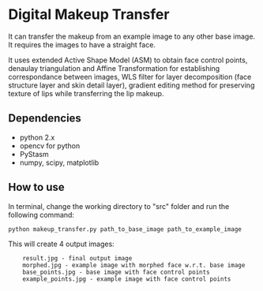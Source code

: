 # Digital Makeup Transfer
It can transfer the makeup from an example image to any other base image. It requires the images to have a straight face.

It uses extended Active Shape Model (ASM) to obtain face control points, denaulay triangulation and Affine Transformation for establishing correspondance between images, WLS filter for layer decomposition (face structure layer and skin detail layer), gradient editing method for preserving texture of lips while transferring the lip makeup.

## Dependencies
- python 2.x
- opencv for python
- PyStasm
- numpy, scipy, matplotlib

## How to use

In terminal, change the working directory to "src" folder and run the following command:
``` 
python makeup_transfer.py path_to_base_image path_to_example_image
```

This will create 4 output images:
```
    result.jpg - final output image
    morphed.jpg - example image with morphed face w.r.t. base image
    base_points.jpg - base image with face control points
    example_points.jpg - example image with face control points
```